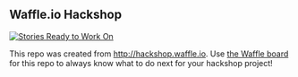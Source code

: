 ## Waffle.io Hackshop

[![Stories Ready to Work On](https://badge.waffle.io/wbprice/react-hrtbus.svg?label=ready&title=Cards%20Ready%20To%20Work%20On)](https://waffle.io/wbprice/react-hrtbus)

This repo was created from http://hackshop.waffle.io. Use [the Waffle board](https://waffle.io/wbprice/react-hrtbus) for this repo to always know what to do next for your hackshop project!